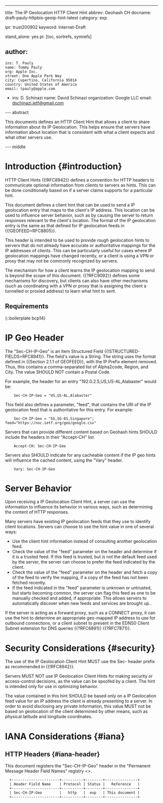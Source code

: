---
title: The IP Geolocation HTTP Client Hint
abbrev: Geohash CH
docname: draft-pauly-httpbis-geoip-hint-latest
category: exp

ipr: trust200902
keyword: Internet-Draft

stand_alone: yes
pi: [toc, sortrefs, symrefs]

author:
 -
    ins: T. Pauly
    name: Tommy Pauly
    org: Apple Inc.
    street: One Apple Park Way
    city: Cupertino, California 95014
    country: United States of America
    email: tpauly@apple.com
 -
    ins: D. Schinazi
    name: David Schinazi
    organization: Google LLC
    email: dschinazi.ietf@gmail.com

--- abstract

This documents defines an HTTP Client Hint that allows a client to share information
about its IP Geolocation. This helps ensure that servers have information about location
that is consistent with what a client expects and what other servers use.

--- middle

# Introduction {#introduction}

HTTP Client Hints {{!RFC8942}} defines a convention for HTTP headers
to communicate optional information from clients to servers as hints. This can be done
conditionally based on if a server claims supports for a particular hint.

This document defines a client hint that can be used to send a IP geolocation entry that
maps to the client's IP address. This location can be used to influence server behavior,
such as by causing the server to return responses relevant to the client's location.
The format of the IP geolocation entry is the same as that defined for IP geolocation
feeds in {{!GEOFEED=RFC8805}}.

This header is intended to be used to provide rough geolocation hints to servers that do
not already have accurate or authoritative mappings for the IP addresses of clients. This
can be particularly useful for cases where IP geolocation mappings have changed recently,
or a client is using a VPN or proxy that may not be commonly recognized by servers.

The mechanism for how a client learns the IP geolocation mapping to send is beyond the
scope of this document. {{?RFC9092}} defines some mechanisms for discovery, but clients
can also have other mechanisms (such as coordinating with a VPN or proxy that is assigning
the client a tunnelled or proxied address) to learn what hint to sent.

## Requirements

{::boilerplate bcp14}

# IP Geo Header

The "Sec-CH-IP-Geo" is an Item Structured Field {{!STRUCTURED-FIELDS=RFC8941}}.
The field's value is a String. The string uses the format defined in
{{Section 2.1.1 of GEOFEED}}, with the IP Prefix element removed. Thus, this
contains a comma-separated list of Alpha2code, Region, and City. The
value SHOULD NOT contain a Postal Code. 

For example, the header for an entry "192.0.2.5,US,US-AL,Alabaster" would be:

~~~
    Sec-CH-IP-Geo = "US,US-AL,Alabaster"
~~~

This field also defines a parameter, "feed", that contains the URI of the
IP geolocation feed that is authoritative for this entry. For example:

~~~
    Sec-CH-IP-Geo = "SG,SG-01,Singapore"; feed="https://noc.ietf.org/geo/google.csv"
~~~

Servers that can provide different content based on Geohash hints SHOULD include
the headers in their "Accept-CH" list.

~~~
    Accept-CH: Sec-CH-IP-Geo
~~~

Servers also SHOULD indicate for any cacheable content if the IP geo hints will influence
the cached content, using the "Vary" header.

~~~
    Vary: Sec-CH-IP-Geo
~~~

# Server Behavior

Upon receiving a IP Geolocation Client Hint, a server can use the information to influence
its behavior in various ways, such as determining the content of HTTP responses.

Many servers have existing IP geolocation feeds that they use to identify client locations.
Servers can choose to use the hint value in one of several ways:

- Use the client hint information instead of consulting another geolocation feed.
- Check the value of the "feed" parameter on the header and determine if it is a trusted feed.
   If this feed is trusted, but is not the default feed used by the server, the server
   can choose to prefer the feed indicated by the client.
- Check the value of the "feed" parameter on the header and fetch a copy of the feed
   to verify the mapping, if a copy of the feed has not been fetched recently.
- If the feed indicated in the "feed" parameter is unknown or untrusted, but starts
   becoming common, the server can flag this feed as one to be manually checked and
   added, if appropriate. This allows servers to automatically discover when new
   feeds and services are brought up..

If the server is acting as a forward proxy, such as a CONNECT proxy, it can use the hint
to determine an appropriate geo-mapped IP address to use for outbound connections, or a
client subnet to present in the EDNS0 Client Subnet extension for DNS queries {{?RFC6891}}
{{?RFC7871}}.

# Security Considerations {#security}

The use of the IP Geolocation Client Hint MUST use the Sec- header prefix as recommended
in {{!RFC8942}}.

Servers MUST NOT use IP Geolocation Client Hints for making security or access-control decisions,
as the value can be spoofed by a client. The hint is intended only for use in optimizing behavior.

The value contained in this hint SHOULD be based only on a IP Geolocation feed value for
an IP address the client is already presenting to a server. In order to avoid disclosing
any private information, this value MUST not be based on geolocation of the client determined
by other means, such as physical latitude and longitude coordinates.

# IANA Considerations {#iana}

## HTTP Headers {#iana-header}

This document registers the "Sec-CH-IP-Geo" header in the
"Permanent Message Header Field Names" registry
<[](https://www.iana.org/assignments/message-headers)>.

~~~
  +----------------------+----------+--------+---------------+
  | Header Field Name    | Protocol | Status |   Reference   |
  +----------------------+----------+--------+---------------+
  | Sec-CH-IP-Geo        |   http   |  exp   | This document |
  +----------------------+----------+--------+---------------+
~~~
